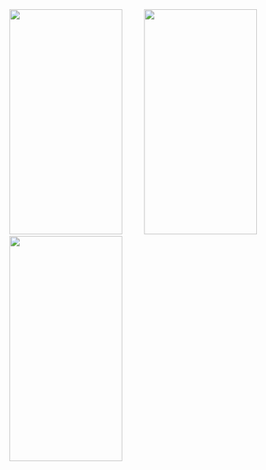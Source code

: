 <img src="https://github.com/user-attachments/assets/cb494e74-0b68-462c-8e12-dca99f2709f3" height="400" width="200" />
&nbsp;&nbsp;&nbsp;&nbsp;&nbsp;&nbsp;&nbsp;&nbsp;
<img src="https://github.com/user-attachments/assets/3791393a-e917-442a-ade6-a23579a5402d" height="400" width="200" />
&nbsp;&nbsp;&nbsp;&nbsp;&nbsp;&nbsp;&nbsp;&nbsp;
<img src="https://github.com/user-attachments/assets/3126c234-18c6-4bfe-b560-75490921e5ca" height="400" width="200" />
